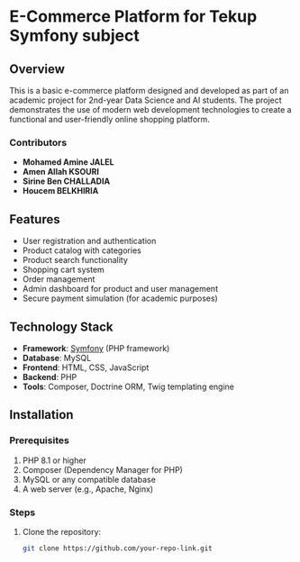 # E-Commerce Platform for Tekup Symfony subject

## Overview
This is a basic e-commerce platform designed and developed as part of an academic project for 2nd-year Data Science and AI students. The project demonstrates the use of modern web development technologies to create a functional and user-friendly online shopping platform.

### Contributors
- **Mohamed Amine JALEL**  
- **Amen Allah KSOURI**  
- **Sirine Ben CHALLADIA**  
- **Houcem BELKHIRIA** 

## Features
- User registration and authentication
- Product catalog with categories
- Product search functionality
- Shopping cart system
- Order management
- Admin dashboard for product and user management
- Secure payment simulation (for academic purposes)

## Technology Stack
- **Framework**: [Symfony](https://symfony.com/) (PHP framework)
- **Database**: MySQL
- **Frontend**: HTML, CSS, JavaScript
- **Backend**: PHP
- **Tools**: Composer, Doctrine ORM, Twig templating engine


## Installation
### Prerequisites
1. PHP 8.1 or higher
2. Composer (Dependency Manager for PHP)
3. MySQL or any compatible database
4. A web server (e.g., Apache, Nginx)

### Steps
1. Clone the repository:
   ```bash
   git clone https://github.com/your-repo-link.git
